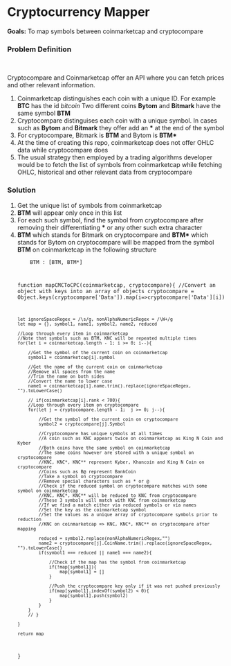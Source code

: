 <h1>Cryptocurrency Mapper</h1>
<b>Goals:</b> To map symbols between coinmarketcap and cryptocompare<br/>
<h3>Problem Definition</h3><br/>
<p>
Cryptocompare and Coinmarketcap offer an API where you can fetch prices and other relevant information.
<ol>
<li>Coinmarketcap distinguishes each coin with a unique ID. For example <b>BTC</b> has the id <i>bitcoin</i> Two different coins <b>Bytom</b> and <b>Bitmark</b> have the same symbol <b>BTM</b></li>
<li>Cryptocompare distinguises each coin with a unique symbol. In cases such as <b>Bytom</b> and <b>Bitmark</b> they offer add an <b>*</b> at the end of the symbol</li>
<li>For cryptocompare, Bitmark is <b>BTM</b> and Bytom is <b>BTM*</b></li>
<li>At the time of creating this repo, coinmarketcap does not offer OHLC data while cryptocompare does</li>
<li>The usual strategy then employed by a trading algorithms developer would be to fetch the list of symbols from coinmarketcap while fetching OHLC, historical and other relevant data from cryptocompare</li>
</ol>
</p>
<h3>Solution</h3>
<ol>
  <li>Get the unique list of symbols from coinmarketcap</li>
  <li><b>BTM</b> will appear only once in this list</li>
  <li>For each such symbol, find the symbol from cryptocompare after removing their differentiating <b>*</b> or any other such extra character</li>
  <li><b>BTM</b> which stands for Bitmark on cryptocompare and <b>BTM*</b> which stands for Bytom on cryptocompare will be mapped from the symbol <b>BTM</b> on coinmarketcap in the following structure</li>
  <code>
    BTM : [BTM, BTM*]
  </code>
  
  <code>
  
function mapCMCToCPC(coinmarketcap, cryptocompare){
	//Convert an object with keys into an array of objects
	cryptocompare = Object.keys(cryptocompare['Data']).map(i=>cryptocompare['Data'][i])

	let ignoreSpaceRegex = /\s/g, nonAlphaNumericRegex = /\W+/g
	let map = {}, symbol1, name1, symbol2, name2, reduced

	//Loop through every item in coinmarketcap
	//Note that symbols such as BTM, KNC will be repeated multiple times
	for(let i = coinmarketcap.length - 1; i >= 0; i--){

		//Get the symbol of the current coin on coinmarketcap
		symbol1 = coinmarketcap[i].symbol

		//Get the name of the current coin on coinmarketcap
		//Remove all spaces from the name
		//Trim the name on both sides
		//Convert the name to lower case
		name1 = coinmarketcap[i].name.trim().replace(ignoreSpaceRegex, "").toLowerCase()

		// if(coinmarketcap[i].rank < 700){
		//Loop through every item on cryptocompare
		for(let j = cryptocompare.length - 1;  j >= 0; j--){

			//Get the symbol of the current coin on cryptocompare
			symbol2 = cryptocompare[j].Symbol

			//Cryptocompare has unique symbols at all times
			//A coin such as KNC appears twice on coinmarketcap as King N Coin and Kyber
			//Both coins have the same symbol on coinmarketcap
			//The same coins however are stored with a unique symbol on cryptocompare
			//KNC, KNC*, KNC** represent Kyber, Khancoin and King N Coin on cryptocompare
			//Coins such as B@ represent BankCoin
			//Take a symbol on cryptocompare
			//Remove special characters such as * or @
			//Check if the reduced symbol on cryptocompare matches with some symbol on coinmarketcap
			//KNC, KNC*, KNC** will be reduced to KNC from cryptocompare
			//These 3 symbols will match with KNC from coinmarketcap
			//If we find a match either via reduced symbols or via names
			//Set the key as the coinmarketcap symbol
			//Set the values as a unique array of cryptocompare symbols prior to reduction
			//KNC on coinmarketcap => KNC, KNC*, KNC** on cryptocompare after mapping

			reduced = symbol2.replace(nonAlphaNumericRegex,"")
			name2 = cryptocompare[j].CoinName.trim().replace(ignoreSpaceRegex, "").toLowerCase()	
			if(symbol1 === reduced || name1 === name2){

				//Check if the map has the symbol from coinmarketcap
				if(!map[symbol1]){
					map[symbol1] = []
				}

				//Push the cryptocompare key only if it was not pushed previously
				if(map[symbol1].indexOf(symbol2) < 0){
					map[symbol1].push(symbol2)	
				}
			}
		}
		// }

	}

	return map
}
  </code>
</ol>
